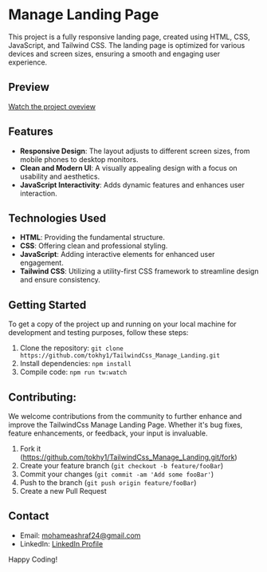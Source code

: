 # Manage Landing Page

This project is a fully responsive landing page, created using HTML, CSS, JavaScript, and Tailwind CSS. The landing page is optimized for various devices and screen sizes, ensuring a smooth and engaging user experience.

## Preview

[Watch the project oveview](https://github.com/tokhy1/SASS_Portfolio/assets/140895791/c09367e9-bce2-447d-83a2-d41d86f6843f)


## Features

- **Responsive Design**: The layout adjusts to different screen sizes, from mobile phones to desktop monitors.
- **Clean and Modern UI**: A visually appealing design with a focus on usability and aesthetics.
- **JavaScript Interactivity**: Adds dynamic features and enhances user interaction.


## Technologies Used

- **HTML**: Providing the fundamental structure.
- **CSS**: Offering clean and professional styling.
- **JavaScript**: Adding interactive elements for enhanced user engagement.
- **Tailwind CSS**: Utilizing a utility-first CSS framework to streamline design and ensure consistency.


## Getting Started

To get a copy of the project up and running on your local machine for development and testing purposes, follow these steps:

1. Clone the repository: `git clone https://github.com/tokhy1/TailwindCss_Manage_Landing.git`
2. Install dependencies: `npm install`
3. Compile code: `npm run tw:watch`


## Contributing:

We welcome contributions from the community to further enhance and improve the TailwindCss Manage Landing Page. Whether it's bug fixes, feature enhancements, or feedback, your input is invaluable.
1. Fork it (<https://github.com/tokhy1/TailwindCss_Manage_Landing.git/fork>)
2. Create your feature branch (`git checkout -b feature/fooBar`)
3. Commit your changes (`git commit -am 'Add some fooBar'`)
4. Push to the branch (`git push origin feature/fooBar`)
5. Create a new Pull Request
   

## Contact 
- Email: <mohameashraf24@gmail.com>
- LinkedIn: [LinkedIn Profile](https://www.linkedin.com/in/mohamed-ashraf-abd-elmoneam-409538246?lipi=urn%3Ali%3Apage%3Ad_flagship3_profile_view_base_contact_details%3BgLq%2BPh0QQX62Mwzt3ozQGQ%3D%3D)


Happy Coding!
